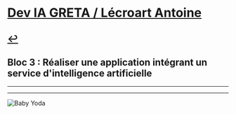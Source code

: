 
# [Dev IA GRETA / Lécroart Antoine](https://github.com/Dev-IA-2024/antoine.lecroart)

[↩️](..)
---

## Bloc 3 : Réaliser une application intégrant un service d'intelligence artificielle

---
---
![Baby Yoda](https://images3.alphacoders.com/110/1108129.jpg)
